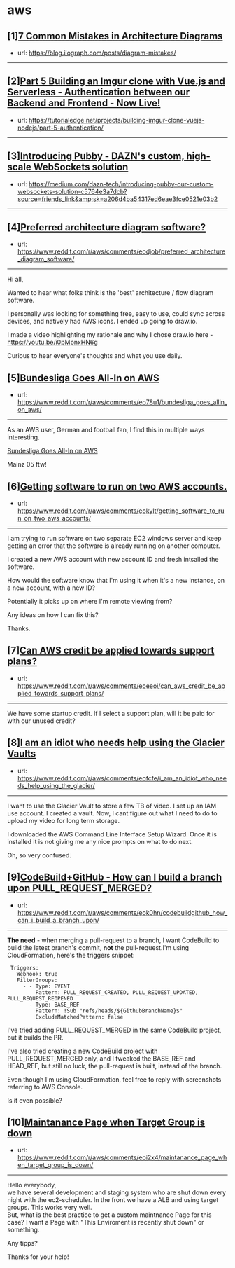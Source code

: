# aws
## [1][7 Common Mistakes in Architecture Diagrams](https://www.reddit.com/r/aws/comments/eokico/7_common_mistakes_in_architecture_diagrams/)
- url: https://blog.ilograph.com/posts/diagram-mistakes/
---

## [2][Part 5 Building an Imgur clone with Vue.js and Serverless - Authentication between our Backend and Frontend - Now Live!](https://www.reddit.com/r/aws/comments/eoaxu0/part_5_building_an_imgur_clone_with_vuejs_and/)
- url: https://tutorialedge.net/projects/building-imgur-clone-vuejs-nodejs/part-5-authentication/
---

## [3][Introducing Pubby - DAZN's custom, high-scale WebSockets solution](https://www.reddit.com/r/aws/comments/eojr9r/introducing_pubby_dazns_custom_highscale/)
- url: https://medium.com/dazn-tech/introducing-pubby-our-custom-websockets-solution-c5764e3a7dcb?source=friends_link&amp;sk=a206d4ba54317ed6eae3fce0521e03b2
---

## [4][Preferred architecture diagram software?](https://www.reddit.com/r/aws/comments/eodjob/preferred_architecture_diagram_software/)
- url: https://www.reddit.com/r/aws/comments/eodjob/preferred_architecture_diagram_software/
---

Hi all,

Wanted to hear what folks think is the 'best' architecture / flow diagram software.

I personally was looking for something free, easy to use, could sync across devices, and natively had AWS icons. I ended up going to draw.io. 

I made a video highlighting my rationale and why I chose draw.io here - https://youtu.be/i0pMpnxHN6g

Curious to hear everyone's thoughts and what you use daily.
## [5][Bundesliga Goes All-In on AWS](https://www.reddit.com/r/aws/comments/eo78u1/bundesliga_goes_allin_on_aws/)
- url: https://www.reddit.com/r/aws/comments/eo78u1/bundesliga_goes_allin_on_aws/
---
As an AWS user, German and football fan, I find this in multiple ways interesting.  

[Bundesliga Goes All-In on AWS](https://press.aboutamazon.com/news-releases/news-release-details/bundesliga-goes-all-aws-revolutionize-football-viewing)

Mainz 05 ftw!
## [6][Getting software to run on two AWS accounts.](https://www.reddit.com/r/aws/comments/eokylt/getting_software_to_run_on_two_aws_accounts/)
- url: https://www.reddit.com/r/aws/comments/eokylt/getting_software_to_run_on_two_aws_accounts/
---
I am trying to run software on two separate EC2 windows server and keep getting an error that the software is already running on another computer.

I created a new AWS account with new account ID and fresh intsalled the software.

How would the software know that I'm using it when it's a new instance, on a new account, with a new ID?

Potentially it picks up on where I'm remote viewing from?

Any ideas on how I can fix this?

Thanks.
## [7][Can AWS credit be applied towards support plans?](https://www.reddit.com/r/aws/comments/eoeeoi/can_aws_credit_be_applied_towards_support_plans/)
- url: https://www.reddit.com/r/aws/comments/eoeeoi/can_aws_credit_be_applied_towards_support_plans/
---
We have some startup credit. If I select a support plan, will it be paid for with our unused credit?
## [8][I am an idiot who needs help using the Glacier Vaults](https://www.reddit.com/r/aws/comments/eofcfe/i_am_an_idiot_who_needs_help_using_the_glacier/)
- url: https://www.reddit.com/r/aws/comments/eofcfe/i_am_an_idiot_who_needs_help_using_the_glacier/
---
I want to use the Glacier Vault to store a few TB of video.  I set up an IAM use account. I created a vault.  Now, I cant figure out what I need to do to upload my video for long term storage. 

I downloaded the AWS Command Line Interface Setup Wizard. Once it is installed it is not giving me any nice prompts on what to do next.  

Oh, so very confused.
## [9][CodeBuild+GitHub - How can I build a branch upon PULL_REQUEST_MERGED?](https://www.reddit.com/r/aws/comments/eok0hn/codebuildgithub_how_can_i_build_a_branch_upon/)
- url: https://www.reddit.com/r/aws/comments/eok0hn/codebuildgithub_how_can_i_build_a_branch_upon/
---
**The need** \- when merging a pull-request to a branch, I want CodeBuild to build the latest branch's commit, **not** the pull-request.I'm using CloudFormation, here's the triggers snippet:

     Triggers:
       Webhook: true
       FilterGroups:
         - - Type: EVENT
             Pattern: PULL_REQUEST_CREATED, PULL_REQUEST_UPDATED, PULL_REQUEST_REOPENED
           - Type: BASE_REF
             Pattern: !Sub "refs/heads/${GithubBranchName}$"
             ExcludeMatchedPattern: false

I've tried adding PULL\_REQUEST\_MERGED in the same CodeBuild project, but it builds the PR.

I've also tried creating a new CodeBuild project with PULL\_REQUEST\_MERGED only, and I tweaked the BASE\_REF and HEAD\_REF, but still no luck, the pull-request is built, instead of the branch.

Even though I'm using CloudFormation, feel free to reply with screenshots referring to AWS Console.

Is it even possible?
## [10][Maintanance Page when Target Group is down](https://www.reddit.com/r/aws/comments/eoi2x4/maintanance_page_when_target_group_is_down/)
- url: https://www.reddit.com/r/aws/comments/eoi2x4/maintanance_page_when_target_group_is_down/
---
Hello everybody,  
we have several development and staging system who are shut down every night with the ec2-scheduler. In the front we have a ALB and using target groups. This works very well.   
But, what is the best practice to get a custom maintnance Page for this case? I want a Page with "This Enviroment is recently shut down" or something.  


Any tipps?  


Thanks for your help!
